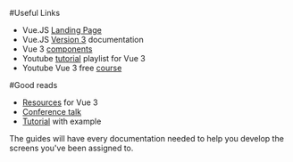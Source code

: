 #Useful Links

- Vue.JS [Landing Page](https://vuejs.org/)
- Vue.JS [Version 3](https://v3.vuejs.org/guide) documentation
- Vue 3 [components](https://v3.vuejs.org/guide/component-basics.html)
- Youtube [tutorial](https://www.youtube.com/playlist?list=PL4cUxeGkcC9hYYGbV60Vq3IXYNfDk8At1) playlist for Vue 3
- Youtube Vue 3 free [course](https://www.youtube.com/watch?v=e-E0UB-YDRk)

#Good reads
- [Resources](https://madewithvuejs.com/blog/learn-vue-3-best-resources) for Vue 3
- [Conference talk](https://www.youtube.com/watch?v=eQpVcZa8dVQ)
- [Tutorial](https://www.techiediaries.com/vue-3-tutorial/) with example

The guides will have every documentation needed to help you develop the screens you've been assigned to.

